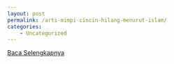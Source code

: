 ```yaml
---
layout: post
permalink: /arti-mimpi-cincin-hilang-menurut-islam/
categories:
    - Uncategorized
---
```


[Baca Selengkapnya](/02)